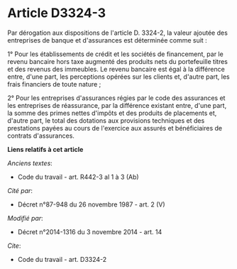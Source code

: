 # Article D3324-3

Par dérogation aux dispositions de l'article D. 3324-2, la valeur ajoutée des entreprises de banque et d'assurances est
déterminée comme suit : 

1° Pour les  établissements de crédit et les sociétés de financement, par le revenu bancaire hors taxe augmenté des produits
nets du portefeuille titres et des revenus des immeubles. Le revenu bancaire est égal à la différence entre, d'une part, les
perceptions opérées sur les clients et, d'autre part, les frais financiers de toute nature ; 

2° Pour les entreprises d'assurances régies par le code des assurances et les entreprises de réassurance, par la différence
existant entre, d'une part, la somme des primes nettes d'impôts et des produits de placements et, d'autre part, le total des
dotations aux provisions techniques et des prestations payées au cours de l'exercice aux assurés et bénéficiaires de contrats
d'assurances.

**Liens relatifs à cet article**

_Anciens textes_:

  - Code du travail - art. R442-3 al 1 à 3 (Ab)

_Cité par_:

  - Décret n°87-948 du 26 novembre 1987 - art. 2 (V)

_Modifié par_:

  - Décret n°2014-1316 du 3 novembre 2014 - art. 14

_Cite_:

  - Code du travail - art. D3324-2
